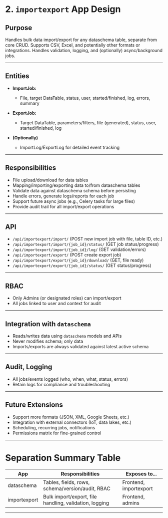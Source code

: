 # 2. `importexport` App Design

## **Purpose**
Handles bulk data import/export for any dataschema table, separate from core CRUD. Supports CSV, Excel, and potentially other formats or integrations. Handles validation, logging, and (optionally) async/background jobs.

---

## **Entities**

- **ImportJob:**  
  - File, target DataTable, status, user, started/finished, log, errors, summary

- **ExportJob:**  
  - Target DataTable, parameters/filters, file (generated), status, user, started/finished, log

- **(Optionally)**  
  - ImportLog/ExportLog for detailed event tracking

---

## **Responsibilities**

- File upload/download for data tables
- Mapping/importing/exporting data to/from dataschema tables
- Validate data against dataschema schema before persisting
- Handle errors, generate logs/reports for each job
- Support future async jobs (e.g., Celery tasks for large files)
- Provide audit trail for all import/export operations

---

## **API**

- `/api/importexport/import/` (POST new import job with file, table ID, etc.)
- `/api/importexport/import/{job_id}/status/` (GET job status/progress)
- `/api/importexport/import/{job_id}/log/` (GET validation/errors)
- `/api/importexport/export/` (POST create export job)
- `/api/importexport/export/{job_id}/download/` (GET, file ready)
- `/api/importexport/export/{job_id}/status/` (GET status/progress)

---

## **RBAC**

- Only Admins (or designated roles) can import/export
- All jobs linked to user and context for audit

---

## **Integration with `dataschema`**

- Reads/writes data using `dataschema` models and APIs
- Never modifies schema; only data
- Imports/exports are always validated against latest active schema

---

## **Audit, Logging**

- All jobs/events logged (who, when, what, status, errors)
- Retain logs for compliance and troubleshooting

---

## **Future Extensions**

- Support more formats (JSON, XML, Google Sheets, etc.)
- Integration with external connectors (IoT, data lakes, etc.)
- Scheduling, recurring jobs, notifications
- Permissions matrix for fine-grained control

---

# **Separation Summary Table**

| App         | Responsibilities                                           | Exposes to...           |
|-------------|-----------------------------------------------------------|-------------------------|
| dataschema  | Tables, fields, rows, schema/version/audit, RBAC          | Frontend, importexport  |
| importexport| Bulk import/export, file handling, validation, logging     | Frontend, admins        |

---

